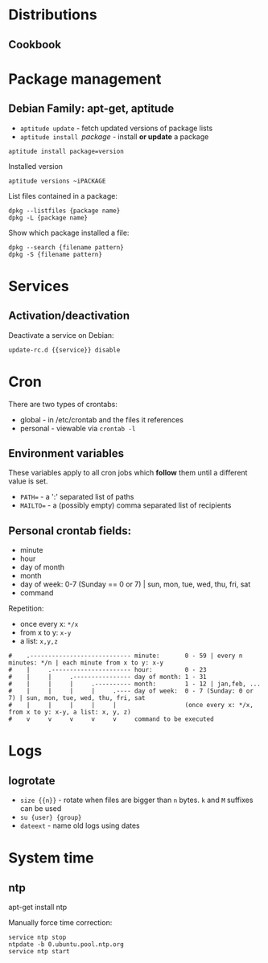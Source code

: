 # Distributions

## Cookbook

# Package management

## Debian Family: apt-get, aptitude

* `aptitude update` - fetch updated versions of package lists
* `aptitude install `*package* - install **or update** a package

```
aptitude install package=version
```

Installed version

```
aptitude versions ~iPACKAGE
```

List files contained in a package:

```
dpkg --listfiles {package name}
dpkg -L {package name}
```

Show which package installed a file:

```
dpkg --search {filename pattern}
dpkg -S {filename pattern}
```

# Services

## Activation/deactivation

Deactivate a service on Debian:

```
update-rc.d {{service}} disable
```

# Cron

There are two types of crontabs:
* global - in /etc/crontab and the files it references
* personal - viewable via `crontab -l`

## Environment variables

These variables apply to all cron jobs which **follow** them until a
different value is set.

* `PATH=` - a ':' separated list of paths
* `MAILTO=` - a (possibly empty) comma separated list of recipients

## Personal crontab fields:

* minute
* hour
* day of month
* month
* day of week: 0-7 (Sunday == 0 or 7) | sun, mon, tue, wed, thu, fri, sat
* command

Repetition:
* once every x: `*/x`
* from x to y: `x-y`
* a list: `x,y,z`

```
#    .---------------------------- minute:       0 - 59 | every n minutes: */n | each minute from x to y: x-y
#    |     .---------------------- hour:         0 - 23
#    |     |     .---------------- day of month: 1 - 31
#    |     |     |     .---------- month:        1 - 12 | jan,feb, ...
#    |     |     |     |     .---- day of week:  0 - 7 (Sunday: 0 or 7) | sun, mon, tue, wed, thu, fri, sat
#    |     |     |     |     |                   (once every x: */x, from x to y: x-y, a list: x, y, z)
#    v     v     v     v     v     command to be executed
```

# Logs

## logrotate

* `size {{n}}` - rotate when files are bigger than `n` bytes. `k` and `M` suffixes
  can be used
* `su {user} {group}`
* `dateext` - name old logs using dates

# System time

## ntp

apt-get install ntp

Manually force time correction:

```
service ntp stop
ntpdate -b 0.ubuntu.pool.ntp.org
service ntp start
```

